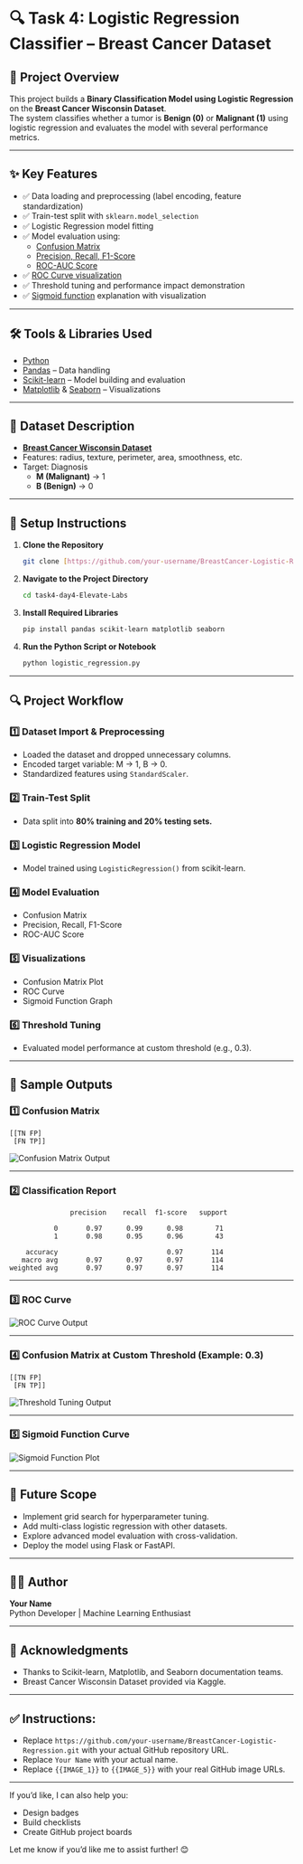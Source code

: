 # 🔍 Task 4: Logistic Regression Classifier – Breast Cancer Dataset

## 📌 Project Overview
This project builds a **Binary Classification Model using Logistic Regression** on the **Breast Cancer Wisconsin Dataset**.  
The system classifies whether a tumor is **Benign (0)** or **Malignant (1)** using logistic regression and evaluates the model with several performance metrics.

---

## ✨ Key Features
- ✅ Data loading and preprocessing (label encoding, feature standardization)
- ✅ Train-test split with `sklearn.model_selection`
- ✅ Logistic Regression model fitting
- ✅ Model evaluation using:
  - [Confusion Matrix](https://www.geeksforgeeks.org/confusion-matrix-machine-learning/)
  - [Precision, Recall, F1-Score](https://developers.google.com/machine-learning/crash-course/classification/accuracy-precision-recall)
  - [ROC-AUC Score](https://developers.google.com/machine-learning/crash-course/classification/roc-and-auc)
- ✅ [ROC Curve visualization](https://scikit-learn.org/stable/auto_examples/miscellaneous/plot_roc_curve_visualization_api.html)
- ✅ Threshold tuning and performance impact demonstration
- ✅ [Sigmoid function](https://machinelearningmastery.com/a-gentle-introduction-to-sigmoid-function/) explanation with visualization

---

## 🛠️ Tools & Libraries Used
- [Python](https://www.python.org/)
- [Pandas](https://pandas.pydata.org/) – Data handling
- [Scikit-learn](https://scikit-learn.org/stable/) – Model building and evaluation
- [Matplotlib](https://matplotlib.org/) & [Seaborn](https://seaborn.pydata.org/) – Visualizations

---

## 📂 Dataset Description
- **[Breast Cancer Wisconsin Dataset](https://www.kaggle.com/datasets/uciml/breast-cancer-wisconsin-data)**  
- Features: radius, texture, perimeter, area, smoothness, etc.
- Target: Diagnosis  
  - **M (Malignant)** → 1  
  - **B (Benign)** → 0

---

## 🚀 Setup Instructions

1. **Clone the Repository**  
   ```bash  
   git clone [https://github.com/your-username/BreastCancer-Logistic-Regression.git](https://github.com/Hanno-stud/task4-day4-Elevate-Labs.git)  
   ```

2. **Navigate to the Project Directory**  
   ```bash  
   cd task4-day4-Elevate-Labs
   ```

3. **Install Required Libraries**  
   ```bash  
   pip install pandas scikit-learn matplotlib seaborn  
   ```

4. **Run the Python Script or Notebook**  
   ```bash  
   python logistic_regression.py
   ```

---

## 🔍 Project Workflow

### 1️⃣ Dataset Import & Preprocessing
- Loaded the dataset and dropped unnecessary columns.
- Encoded target variable: M → 1, B → 0.
- Standardized features using `StandardScaler`.

### 2️⃣ Train-Test Split
- Data split into **80% training and 20% testing sets.**

### 3️⃣ Logistic Regression Model
- Model trained using `LogisticRegression()` from scikit-learn.

### 4️⃣ Model Evaluation
- Confusion Matrix
- Precision, Recall, F1-Score
- ROC-AUC Score

### 5️⃣ Visualizations
- Confusion Matrix Plot
- ROC Curve
- Sigmoid Function Graph

### 6️⃣ Threshold Tuning
- Evaluated model performance at custom threshold (e.g., 0.3).

---

## 📸 Sample Outputs

### 1️⃣ Confusion Matrix
```text  
[[TN FP]  
 [FN TP]]  
``` 
![Confusion Matrix Output](https://github.com/user-attachments/assets/64a1f7b8-eb20-44e1-8c0f-d028492250bc)

---

### 2️⃣ Classification Report
```text  
               precision    recall  f1-score   support

           0       0.97      0.99      0.98        71
           1       0.98      0.95      0.96        43

    accuracy                           0.97       114
   macro avg       0.97      0.97      0.97       114
weighted avg       0.97      0.97      0.97       114
``` 

---

### 3️⃣ ROC Curve
![ROC Curve Output]({{IMAGE_3}})

---

### 4️⃣ Confusion Matrix at Custom Threshold (Example: 0.3)
```text  
[[TN FP]  
 [FN TP]]  
``` 
![Threshold Tuning Output]({{IMAGE_4}})

---

### 5️⃣ Sigmoid Function Curve
![Sigmoid Function Plot]({{IMAGE_5}})

---

## 🔮 Future Scope
- Implement grid search for hyperparameter tuning.
- Add multi-class logistic regression with other datasets.
- Explore advanced model evaluation with cross-validation.
- Deploy the model using Flask or FastAPI.

---

## 🙋‍♂️ Author
**Your Name**  
Python Developer | Machine Learning Enthusiast

---

## 🙏 Acknowledgments
- Thanks to Scikit-learn, Matplotlib, and Seaborn documentation teams.
- Breast Cancer Wisconsin Dataset provided via Kaggle.

---

## ✅ Instructions:
- Replace `https://github.com/your-username/BreastCancer-Logistic-Regression.git` with your actual GitHub repository URL.
- Replace `Your Name` with your actual name.
- Replace `{{IMAGE_1}}` to `{{IMAGE_5}}` with your real GitHub image URLs.

---

If you’d like, I can also help you:
- Design badges
- Build checklists
- Create GitHub project boards

Let me know if you’d like me to assist further! 😊
